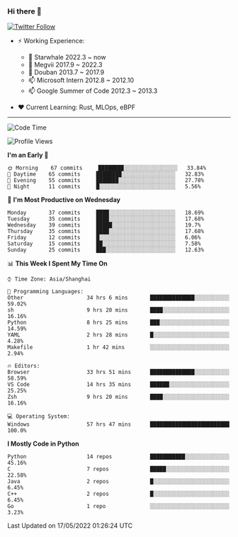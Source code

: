 ### Hi there 👋

[![Twitter Follow](https://img.shields.io/twitter/follow/tianweidut?style=social)](https://twitter.com/tianweidut)

- ⚡ Working Experience:
  - 🔭 Starwhale 2022.3 ~ now
  - 🌱 Megvii 2017.9 ~ 2022.3
  - 🌱 Douban 2013.7 ~ 2017.9
  - 📫 Microsoft Intern 2012.8 ~ 2012.10
  - 📫 Google Summer of Code 2012.3 ~ 2013.3

- ❤️ Current Learning: Rust, MLOps, eBPF

---
<!--START_SECTION:waka-->
![Code Time](http://img.shields.io/badge/Code%20Time-0%20secs-blue)

![Profile Views](http://img.shields.io/badge/Profile%20Views-93-blue)

**I'm an Early 🐤** 

```text
🌞 Morning    67 commits     ████████░░░░░░░░░░░░░░░░░   33.84% 
🌆 Daytime    65 commits     ████████░░░░░░░░░░░░░░░░░   32.83% 
🌃 Evening    55 commits     ███████░░░░░░░░░░░░░░░░░░   27.78% 
🌙 Night      11 commits     █░░░░░░░░░░░░░░░░░░░░░░░░   5.56%

```
📅 **I'm Most Productive on Wednesday** 

```text
Monday       37 commits     ████░░░░░░░░░░░░░░░░░░░░░   18.69% 
Tuesday      35 commits     ████░░░░░░░░░░░░░░░░░░░░░   17.68% 
Wednesday    39 commits     █████░░░░░░░░░░░░░░░░░░░░   19.7% 
Thursday     35 commits     ████░░░░░░░░░░░░░░░░░░░░░   17.68% 
Friday       12 commits     █░░░░░░░░░░░░░░░░░░░░░░░░   6.06% 
Saturday     15 commits     ██░░░░░░░░░░░░░░░░░░░░░░░   7.58% 
Sunday       25 commits     ███░░░░░░░░░░░░░░░░░░░░░░   12.63%

```


📊 **This Week I Spent My Time On** 

```text
⌚︎ Time Zone: Asia/Shanghai

💬 Programming Languages: 
Other                    34 hrs 6 mins       ██████████████░░░░░░░░░░░   59.02% 
sh                       9 hrs 20 mins       ████░░░░░░░░░░░░░░░░░░░░░   16.16% 
Python                   8 hrs 25 mins       ███░░░░░░░░░░░░░░░░░░░░░░   14.59% 
YAML                     2 hrs 28 mins       █░░░░░░░░░░░░░░░░░░░░░░░░   4.28% 
Makefile                 1 hr 42 mins        ░░░░░░░░░░░░░░░░░░░░░░░░░   2.94%

🔥 Editors: 
Browser                  33 hrs 51 mins      ██████████████░░░░░░░░░░░   58.59% 
VS Code                  14 hrs 35 mins      ██████░░░░░░░░░░░░░░░░░░░   25.25% 
Zsh                      9 hrs 20 mins       ████░░░░░░░░░░░░░░░░░░░░░   16.16%

💻 Operating System: 
Windows                  57 hrs 47 mins      █████████████████████████   100.0%

```

**I Mostly Code in Python** 

```text
Python                   14 repos            ███████████░░░░░░░░░░░░░░   45.16% 
C                        7 repos             █████░░░░░░░░░░░░░░░░░░░░   22.58% 
Java                     2 repos             █░░░░░░░░░░░░░░░░░░░░░░░░   6.45% 
C++                      2 repos             █░░░░░░░░░░░░░░░░░░░░░░░░   6.45% 
Go                       1 repo              ░░░░░░░░░░░░░░░░░░░░░░░░░   3.23%

```



 Last Updated on 17/05/2022 01:26:24 UTC
<!--END_SECTION:waka-->